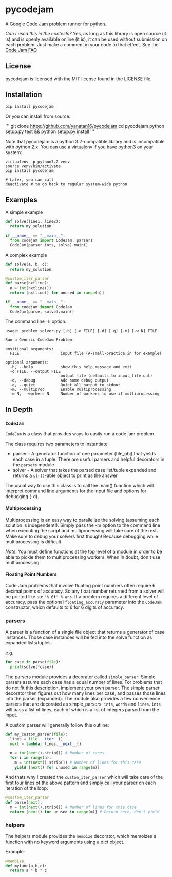 pycodejam
=========

A [Google Code Jam](http://code.google.com/codejam) problem runner for python.

_Can I used this in the contests?_ Yes, as long as this library is open source (it is) and is openly available online (it is), it can be used without submission on each problem. Just make a comment in your code to that effect. See the [Code Jam FAQ](http://code.google.com/codejam/faq.html#tools)

## License

pycodejam is licensed with the MIT license found in the LICENSE file.

## Installation

```
pip install pycodejam
```

Or you can install from source:

'''
git clone https://github.com/yanatan16/pycodejam
cd pycodejam
python setup.py test && python setup.py install
'''

Note that pycodejam is a python 3.2-compatible library and is incompatible with python 2.x. You can use a virtualenv if you have python3 on your system:
```
virtualenv -p python3.2 venv
source venv/bin/activate
pip install pycodejam

# Later, you can call
deactivate # to go back to regular system-wide python
```

## Examples

A simple example

```python
def solve(line1, line2):
  return my_solution

if __name__ == "__main__":
  from codejam import CodeJam, parsers
  CodeJam(parser.ints, solve).main()
```

A complex example

```python
def solve(a, b, c):
  return my_solution

@custom_iter_parser
def parse(nxtline):
  n = int(nxtline())
  return [nxtline() for unused in range(n)]

if __name__ == "__main__":
  from codejam import CodeJam
  CodeJam(parse, solve).main()
```

The command line `-h` option:

```
usage: problem_solver.py [-h] [-o FILE] [-d] [-q] [-m] [-w N] FILE

Run a Generic CodeJam Problem.

positional arguments:
  FILE                  input file (A-small-practice.in for example)

optional arguments:
  -h, --help            show this help message and exit
  -o FILE, --output FILE
                        output file (defaults to input_file.out)
  -d, --debug           Add some debug output
  -q, --quiet           Quiet all output to stdout
  -m, --multiproc       Enable multiprocessing
  -w N, --workers N     Number of workers to use if multiprocessing
```

## In Depth

### `CodeJam`

`CodeJam` is a class that provides ways to easily run a code jam problem.

The class requires two parameters to instantiate:
- parser - A generator function of one parameter (file_obj) that yields each case in a tuple.
  There are useful parsers and helpful decorators in the `parsers` module
- solver - A solver that takes the parsed case list/tuple expanded and returns a `str()`-able object to print as the answer

The usual way to use this class is to call the main() function which will interpret command line arguments
for the input file and options for debugging (-d).

#### Multiprocessing

Multiprocessing is an easy way to parallelize the solving (assuming each solution is independent!). Simply pass the -m option to the command line when executing the script and multiprocessing will take care of the rest. Make sure to debug your solvers first though! Because debugging while multiprocessing is difficult.

_Note_: You must define functions at the top level of a module in order to be able to pickle them to multiprocessing workers. When in doubt, don't use multiprocessing.

#### Floating Point Numbers

Code Jam problems that involve floating point numbers often require 6 decimal points of accuracy. So any float number returned from a solver will be printed like so: `'%.6f' % ans`. If a problem requires a different level of accuracy, pass the optional `floating_accuracy` parameter into the `CodeJam` constructor, which defaults to 6 for 6 digits of accuracy.

### parsers

A parser is a function of a single file object that returns a generator of case instances. Those case
instances will be fed into the solve function as expanded lists/tuples.

e.g.
```python
for case in parse(file):
  print(solve(*case))
```

The parsers module provides a decorator called `simple_parser`. Simple parsers assume each case has a equal number of lines. For problems that do not fit this description, implement your own parser. The simple parser decorator then figures out how many lines per case, and passes those lines into the parser (expanded). The module also provides a few convenience parsers that are decorated as simple_parsers: `ints`, `words` and `lines`. `ints` will pass a list of lines, each of which is a list of integers parsed from the input.

A custom parser will generally follow this outline:

```python
def my_custom_parser(file):
  lines = file.__iter__()
  next = lambda: lines.__next__()

  n = int(next().strip()) # Number of cases
  for i in range(n):
    m = int(next().strip()) # Number of lines for this case
    yield [next() for unused in range(m)]
```

And thats why I created the `custom_iter_parser` which will take care of the first four lines of the above pattern and simply call your parser on each iteration of the loop:

```python
@custom_iter_parser
def parse(next):
  m = int(next().strip()) # Number of lines for this case
  return [next() for unused in range(m)] # Return here, don't yield
```

### helpers

The helpers module provides the `memoize` decorator, which memoizes a function with no keyword arguments using a dict object.

Example:

```python
@memoize
def myfunc(a,b,c):
  return a * b * c
```